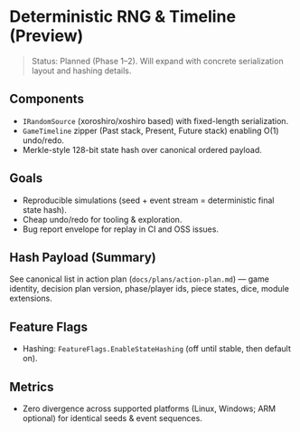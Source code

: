 # Deterministic RNG & Timeline (Preview)

> Status: Planned (Phase 1–2). Will expand with concrete serialization layout and hashing details.

## Components

- `IRandomSource` (xoroshiro/xoshiro based) with fixed-length serialization.
- `GameTimeline` zipper (Past stack, Present, Future stack) enabling O(1) undo/redo.
- Merkle-style 128-bit state hash over canonical ordered payload.

## Goals

- Reproducible simulations (seed + event stream = deterministic final state hash).
- Cheap undo/redo for tooling & exploration.
- Bug report envelope for replay in CI and OSS issues.

## Hash Payload (Summary)

See canonical list in action plan (`docs/plans/action-plan.md`) — game identity, decision plan version, phase/player ids, piece states, dice, module extensions.

## Feature Flags

- Hashing: `FeatureFlags.EnableStateHashing` (off until stable, then default on).

## Metrics

- Zero divergence across supported platforms (Linux, Windows; ARM optional) for identical seeds & event sequences.
